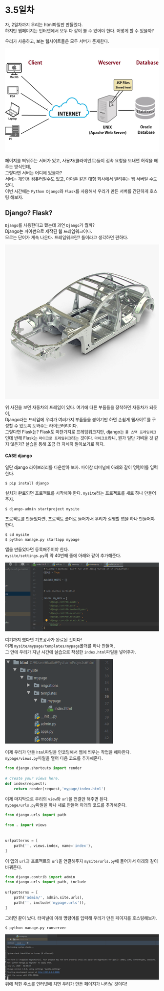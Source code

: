 # 3.5일차
자, 2일차까지 우리는 html파일만 만들었다.    
하지만 웹페이지는 인터넷에서 모두 다 같이 볼 수 있어야 한다. 어떻게 할 수 있을까?  

우리가 사용하고, 보는 웹사이트들은 모두 서버가 존재한다.  

![webserver](./statics/classdata/css/web.jpg)  

페이지를 띄워주는 서버가 있고, 사용자(클라이언트)들이 접속 요청을 보내면 허락을 해주는 방식인데,  
그렇다면 서버는 어디에 있을까?   
서버는 개인용 컴퓨터일수도 있고, 아마존 같은 대형 회사에서 빌려주는 웹 서버일 수도 있다.  
이번 시간에는 `Python Django`와 `Flask`를 사용해서 우리가 만든 서버를 간단하게 호스팅 해보자.  

## Django? Flask?

`Django`를 사용한다고 했는데 과연 `Django`가 뭘까?  
Django는 파이썬으로 제작된 웹 프레임워크이다.  
모르는 단어가 계속 나온다. 프레임워크란? 틀이라고 생각하면 편하다.  

![frame](./statics/classdata/boot/frame.jpg)  

위 사진을 보면 자동차의 프레임이 있다. 여기에 다른 부품들을 장착하면 자동차가 되듯이,  
Django라는 프레임에 우리가 여러가지 부품들을 붙이기만 하면 손쉽게 웹사이트를 구성할 수 있도록 도와주는 라이브러리이다.  
그렇다면 Flask는?
Flask도 마찬가지로 프레임워크지만, django는 `풀 스택 프레임워크`인데 반해 Flask는 `마이크로 프레임워크`라는 것이다.
`마이크로`라니, 뭔가 일단 가벼울 것 같지 않은가? 실습을 통해 조금 더 자세히 알아보기로 하자.
  
#### CASE django
일단 django 라이브러리를 다운받아 보자. 파이참 터미널에 아래와 같이 명령어를 입력한다.   
```shell script
$ pip install django
```  
설치가 완료되면 프로젝트를 시작해야 한다. `mysite`라는 프로젝트를 새로 하나 만들어 주자.  
```shell script
$ django-admin startproject mysite
```  
프로젝트를 만들었다면, 프로젝트 폴더로 들어가서 우리가 실행할 앱을 하나 만들어야 한다.  
```shell script
$ cd mysite
$ python manage.py startapp mypage
```  
앱을 만들었다면 등록해주어야 한다.  
`mysite/settings.py`의 약 40번째 줄에 아래와 같이 추가해준다.  

![mypage](./statics/classdata/boot/settings.PNG)  

여기까지 했다면 기초공사가 완료된 것이다!  
이제 `mysite/mypage/templates/mypage`폴더를 하나 만들어,  
그 안에 우리가 지난 시간에 실습으로 작성한 `index.html`파일을 넣어주자.  

![tree](./statics/classdata/boot/tree.PNG)  

이제 우리가 만들 `html`파일을 인코딩해서 웹에 띄우는 작업을 해야한다.  
`mypage/views.py`파일을 열어 다음 코드를 추가해준다.  

```python
from django.shortcuts import render

# Create your views here.
def index(request):
    return render(request,'mypage/index.html')
```  
이제 마지막으로 우리의 `view`와 `url`을 연결만 해주면 된다.  
`mypage/urls.py`파일을 하나 새로 만들어 아래의 코드를 추가해준다.  
```python
from django.urls import path

from . import views


urlpatterns = [
    path('', views.index, name='index'),
]
```  
이 앱의 `url`과 프로젝트의 `url`을 연결해주자
`mysite/urls.py`에 들어가서 아래와 같이 바꿔준다.  

```python
from django.contrib import admin
from django.urls import path, include

urlpatterns = [
    path('admin/', admin.site.urls),
    path('', include('mypage.urls')),
]
```  
그러면 끝이 났다. 터미널에 아래 명령어를 입력해 우리가 만든 페이지를 호스팅해보자.  

```shell script
$ python manage.py runserver
```

![shell](./statics/classdata/boot/shell.PNG)  
위에 적힌 주소를 인터넷에 치면 우리가 만든 페이지가 나타날 것이다!

